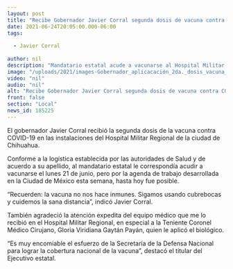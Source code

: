 ```yaml
---
layout: post
title: "Recibe Gobernador Javier Corral segunda dosis de vacuna contra COVID-19"
date: 2021-06-24T20:05:00.000-06:00
tags:
  
  - Javier Corral
  
author: nil
description: "Mandatario estatal acude a vacunarse al Hospital Militar Regional y destaca el encomiable esfuerzo de la Secretaría de la Defensa Nacional para lograr la cobertura nacional"
image: "/uploads/2021/images-Gobernador_aplicacación_2da._dosis_vacuna_COVID_(1).jpg"
video: "nil"
audio: "nil"
alt: "Recibe Gobernador Javier Corral segunda dosis de vacuna contra COVID-19"
front: false
section: "Local"
news_id: 185225
---
```


El gobernador Javier Corral recibió la segunda dosis de la vacuna contra COVID-19 en las instalaciones del Hospital Militar Regional de la ciudad de Chihuahua.

 

Conforme a la logística establecida por las autoridades de Salud y de acuerdo a su apellido, al mandatario estatal le correspondía acudir a vacunarse el lunes 21 de junio, pero por la agenda de trabajo desarrollada en la Ciudad de México esta semana, hasta hoy fue posible.

 

“Recuerden: la vacuna no nos hace inmunes. Sigamos usando cubrebocas y cuidemos la sana distancia”, indicó Javier Corral.

 

También agradeció la atención expedita del equipo médico que me lo recibió en el Hospital Militar Regional, en especial a la Teniente Coronel Médico Cirujano, Gloria Viridiana Gaytán Payán, quien le aplicó el biológico.

 

“Es muy encomiable el esfuerzo de la Secretaría de la Defensa Nacional para lograr la cobertura nacional de la vacuna”, destacó el titular del Ejecutivo estatal.